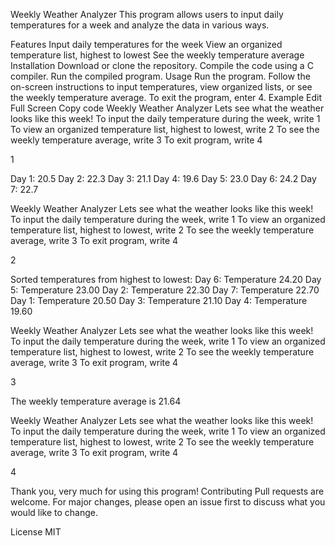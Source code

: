 Weekly Weather Analyzer
This program allows users to input daily temperatures for a week and analyze the data in various ways.

Features
Input daily temperatures for the week
View an organized temperature list, highest to lowest
See the weekly temperature average
Installation
Download or clone the repository.
Compile the code using a C compiler.
Run the compiled program.
Usage
Run the program.
Follow the on-screen instructions to input temperatures, view organized lists, or see the weekly temperature average.
To exit the program, enter 4.
Example
Edit
Full Screen
Copy code
Weekly Weather Analyzer
Lets see what the weather looks like this week!
To input the daily temperature during the week, write 1
To view an organized temperature list, highest to lowest, write 2
To see the weekly temperature average, write 3
To exit program, write 4

1

Day 1: 20.5
Day 2: 22.3
Day 3: 21.1
Day 4: 19.6
Day 5: 23.0
Day 6: 24.2
Day 7: 22.7

Weekly Weather Analyzer
Lets see what the weather looks like this week!
To input the daily temperature during the week, write 1
To view an organized temperature list, highest to lowest, write 2
To see the weekly temperature average, write 3
To exit program, write 4

2

 Sorted temperatures from highest to lowest:
Day 6: Temperature 24.20
Day 5: Temperature 23.00
Day 2: Temperature 22.30
Day 7: Temperature 22.70
Day 1: Temperature 20.50
Day 3: Temperature 21.10
Day 4: Temperature 19.60

Weekly Weather Analyzer
Lets see what the weather looks like this week!
To input the daily temperature during the week, write 1
To view an organized temperature list, highest to lowest, write 2
To see the weekly temperature average, write 3
To exit program, write 4

3

 The weekly temperature average is 21.64

Weekly Weather Analyzer
Lets see what the weather looks like this week!
To input the daily temperature during the week, write 1
To view an organized temperature list, highest to lowest, write 2
To see the weekly temperature average, write 3
To exit program, write 4

4

 Thank you, very much for using this program!
Contributing
Pull requests are welcome. For major changes, please open an issue first to discuss what you would like to change.

License
MIT
